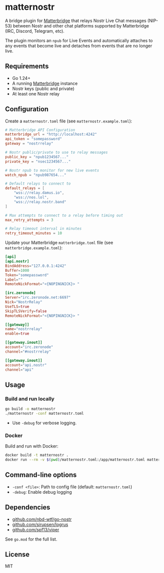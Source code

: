 # matternostr

A bridge plugin for [Matterbridge](https://github.com/42wim/matterbridge) that relays Nostr Live Chat messages (NIP-53) between Nostr and other chat platforms supported by Matterbridge (IRC, Discord, Telegram, etc).

The plugin monitors an `npub` for Live Events and automatically attaches to any events that become live and detaches from events that are no longer live.

## Requirements

- Go 1.24+
- A running [Matterbridge](https://github.com/42wim/matterbridge) instance
- Nostr keys (public and private)
- At least one Nostr relay

## Configuration

Create a `matternostr.toml` file (see `matternostr.example.toml`):

```toml
# Matterbridge API Configuration
matterbridge_url = "http://localhost:4242"
api_token = "somepassword"
gateway = "nostrrelay"

# Nostr public/private to use to relay messages
public_key = "npub1234567..."
private_key = "nsec1234567..."

# Nostr npub to monitor for new live events
watch_npub = "npub987654..."

# Default relays to connect to
default_relays = [
    "wss://relay.damus.io",
    "wss://nos.lol",
    "wss://relay.nostr.band"
]

# Max attempts to connect to a relay before timing out
max_retry_attempts = 3

# Relay timeout interval in minutes
retry_timeout_minutes = 10
```


Update your Matterbridge `matterbridge.toml` file (see `matterbridge.example.toml`):

```toml
[api]
[api.nostr]
BindAddress="127.0.0.1:4242"
Buffer=1000
Token="somepassword"
Label=""
RemoteNickFormat="<{NOPINGNICK}> "

[irc.zeronode]
Server="irc.zeronode.net:6697"
Nick="NostrRelay"
UseTLS=true
SkipTLSVerify=false
RemoteNickFormat="<{NOPINGNICK}> "

[[gateway]]
name="nostrrelay"
enable=true

[[gateway.inout]]
account="irc.zeronode"
channel="#nostrrelay"

[[gateway.inout]]
account="api.nostr"
channel="api"
```

## Usage

### Build and run locally

```sh
go build -o matternostr
./matternostr -conf matternostr.toml
```

- Use `-debug` for verbose logging.

### Docker

Build and run with Docker:

```sh
docker build -t matternostr .
docker run --rm -v $(pwd)/matternostr.toml:/app/matternostr.toml matternostr
```

## Command-line options

- `-conf <file>`: Path to config file (default: `matternostr.toml`)
- `-debug`: Enable debug logging

## Dependencies

- [github.com/nbd-wtf/go-nostr](https://github.com/nbd-wtf/go-nostr)
- [github.com/sirupsen/logrus](https://github.com/sirupsen/logrus)
- [github.com/spf13/viper](https://github.com/spf13/viper)

See `go.mod` for the full list.

## License

MIT

